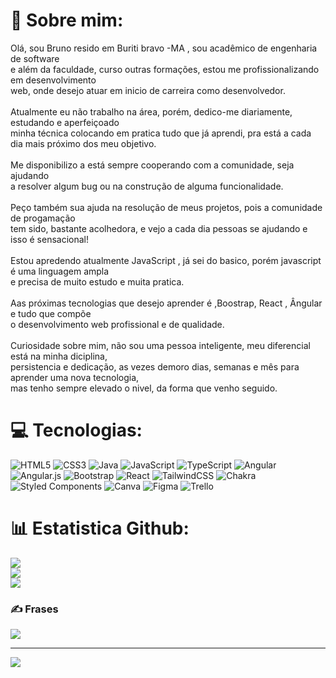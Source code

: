 # 💫 Sobre mim:
Olá, sou Bruno resido em Buriti bravo -MA , sou acadêmico de engenharia de software<br>e além da faculdade, curso outras formações, estou me profissionalizando em desenvolvimento<br>web, onde desejo atuar em inicio de carreira como desenvolvedor.<br><br>Atualmente eu não trabalho na área, porém, dedico-me diariamente, estudando e aperfeiçoado<br>minha técnica colocando em pratica tudo que já aprendi, pra está a cada dia mais próximo dos meu objetivo.<br><br>Me disponibilizo a está sempre cooperando com a comunidade, seja ajudando<br>a resolver algum bug ou na construção de alguma funcionalidade.<br><br>Peço também sua ajuda na resolução de meus projetos, pois a comunidade de progamação<br>tem sido, bastante acolhedora, e vejo a cada dia pessoas se ajudando e isso é sensacional!<br><br>Estou apredendo atualmente JavaScript , já sei do basico, porém javascript é uma linguagem ampla<br>e precisa de muito estudo e muita pratica.<br><br>Aas próximas tecnologias que desejo aprender é ,Boostrap, React , Ângular e tudo que compõe<br>o desenvolvimento web profissional e de qualidade.<br><br>Curiosidade sobre mim, não sou uma pessoa inteligente, meu diferencial está na minha diciplina,<br>persistencia e dedicação, as vezes demoro dias, semanas e mês para aprender uma nova tecnologia,<br>mas tenho sempre elevado o nivel, da forma que venho seguido.


# 💻 Tecnologias:
![HTML5](https://img.shields.io/badge/html5-%23E34F26.svg?style=for-the-badge&logo=html5&logoColor=white) ![CSS3](https://img.shields.io/badge/css3-%231572B6.svg?style=for-the-badge&logo=css3&logoColor=white) ![Java](https://img.shields.io/badge/java-%23ED8B00.svg?style=for-the-badge&logo=java&logoColor=white) ![JavaScript](https://img.shields.io/badge/javascript-%23323330.svg?style=for-the-badge&logo=javascript&logoColor=%23F7DF1E) ![TypeScript](https://img.shields.io/badge/typescript-%23007ACC.svg?style=for-the-badge&logo=typescript&logoColor=white) ![Angular](https://img.shields.io/badge/angular-%23DD0031.svg?style=for-the-badge&logo=angular&logoColor=white) ![Angular.js](https://img.shields.io/badge/angular.js-%23E23237.svg?style=for-the-badge&logo=angularjs&logoColor=white) ![Bootstrap](https://img.shields.io/badge/bootstrap-%23563D7C.svg?style=for-the-badge&logo=bootstrap&logoColor=white) ![React](https://img.shields.io/badge/react-%2320232a.svg?style=for-the-badge&logo=react&logoColor=%2361DAFB) ![TailwindCSS](https://img.shields.io/badge/tailwindcss-%2338B2AC.svg?style=for-the-badge&logo=tailwind-css&logoColor=white) ![Chakra](https://img.shields.io/badge/chakra-%234ED1C5.svg?style=for-the-badge&logo=chakraui&logoColor=white) ![Styled Components](https://img.shields.io/badge/styled--components-DB7093?style=for-the-badge&logo=styled-components&logoColor=white) ![Canva](https://img.shields.io/badge/Canva-%2300C4CC.svg?style=for-the-badge&logo=Canva&logoColor=white) 	![Figma](https://img.shields.io/badge/figma-%23F24E1E.svg?style=for-the-badge&logo=figma&logoColor=white) ![Trello](https://img.shields.io/badge/Trello-%23026AA7.svg?style=for-the-badge&logo=Trello&logoColor=white)
# 📊 Estatistica Github:
![](https://github-readme-stats.vercel.app/api?username=BrunoFrontx&theme=blue-green&hide_border=false&include_all_commits=true&count_private=false)<br/>
![](https://github-readme-streak-stats.herokuapp.com/?user=BrunoFrontx&theme=blue-green&hide_border=false)<br/>
![](https://github-readme-stats.vercel.app/api/top-langs/?username=BrunoFrontx&theme=blue-green&hide_border=false&include_all_commits=true&count_private=false&layout=compact)

### ✍️ Frases

![](https://quotes-github-readme.vercel.app/api?type=horizontal&theme=radical)

---
[![](https://visitcount.itsvg.in/api?id=BrunoFrontx&icon=6&color=12)](https://visitcount.itsvg.in)

<!-- Proudly created with GPRM ( https://gprm.itsvg.in ) -->
